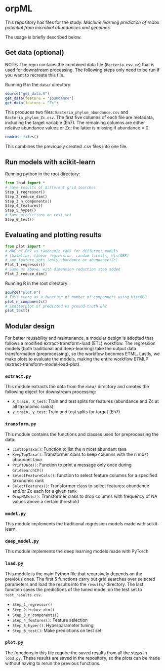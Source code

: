 # orpML

This repository has files for the study:
*Machine learning prediction of redox potential from microbial abundances and genomes*.

The usage is briefly described below.

## Get data (optional)

NOTE: The repo contains the combined data file (`Bacteria.csv.xz`) that is used for downstream processing.
The following steps only need to be run if you want to recreate this file.

Running R in the `data/` directory:

```R
source("get_data.R")
get_data(feature = "abundance")
get_data(feature = "Zc")
```

This produces two files: `Bacteria_phylum_abundance.csv` and `Bacteria_phylum_Zc.csv`.
The first five columns of each file are metadata, including the target variable (Eh7).
The remaining columns are either relative abundance values or Zc; the latter is missing if abundance = 0.

```R
combine_files()
```

This combines the previously created .csv files into one file.

## Run models with scikit-learn

Running python in the root directory:

```python
from load import *
# Save results of different grid searches
Step_1_regressor()
Step_2_reduce_dim()
Step_3_n_components()
Step_4_features()
Step_5_hyper()
# Save predictions on test set
Step_6_test()
```

## Evaluating and plotting results

```python
from plot import *
# MAE of Eh7 vs taxonomic rank for different models
# (baseline, linear regression, random forests, HistGBR)
# and feature sets (only abundance or abundance+Zc)
Plot_1_regressor()
# Same as above, with dimension reduction step added
Plot_2_reduce_dim()
```

Running R in the root directory:

```R
source("plot.R")
# Test score as a function of number of components using HistGBR
plot_n_components()
# Scatterplot of predicted vs ground-truth Eh7
plot_test()
```

## Modular design

For better reusability and maintenance, a modular design is adopted that follows a modified extract-transform-load (ETL) workflow.
The regression models (both traditional and deep-learning) take the output data transformation (preprocessing), so the workflow becomes ETML.
Lastly, we make plots to evaluate the models, making the entire workflow ETMLP (extract-transform-model-load-plot).

### `extract.py`
This module extracts the data from the `data/` directory and creates the following object for downstream processing:

- `X_train, X_test`: Train and test splits for features (abundance and Zc at all taxonomic ranks)
- `y_train, y_test`: Train and test splits for target (Eh7)

### `transform.py`
This module contains the functions and classes used for preprocessing the data:

- `ListTopTaxa()`: Function to list the n most abundant taxa
- `KeepTopTaxa()`: Transformer class to keep columns with the n most abundant taxa
- `PrintOnce()`: Function to print a message only once during `GridSearchCV()`
- `SelectFeatureCols()`: function to select feature columns for a specified taxonomic rank
- `SelectFeatures()`: Transformer class to select features: abundance and/or Zc each for a given rank
- `DropNACols()`: Transformer class to drop columns with frequency of NA values above a certain threshold

### `model.py`
This module implements the traditional regression models made with scikit-learn.

### `deep_model.py`
This module implements the deep learning models made with PyTorch.

### `load.py`
This module is the main Python file that recursively depends on the previous ones.
The first 5 functions carry out grid searches over selected parameters and load the results into the `results/` directory.
The last function saves the predictions of the tuned model on the test set to `test_results.csv`.

- `Step_1_regressor()`
- `Step_2_reduce_dim()`
- `Step_3_n_components()`
- `Step_4_features()`: Feature selection
- `Step_5_hyper()`: Hyperparameter tuning
- `Step_6_test()`: Make predictions on test set

### `plot.py`
The functions in this file require the saved results from all the steps in `load.py`.
These results are saved in the repository, so the plots can be made without having to rerun the previous functions.
